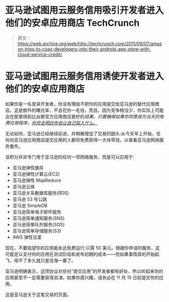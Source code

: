 # 亚马逊试图用云服务信用吸引开发者进入他们的安卓应用商店 TechCrunch

> 原文：<https://web.archive.org/web/http://techcrunch.com/2011/09/07/amazon-tries-to-coax-developers-into-their-android-app-store-with-cloud-service-credit/>

# 亚马逊试图用云服务信用诱使开发者进入他们的安卓应用商店

如果你是一名安卓开发者，你没有理由不把你的应用提交给亚马逊的替代应用商店。这是额外的曝光率，不会花你一毛钱，而且，因为竞争相当少，你实际上可能会在那里得到比谷歌官方应用商店更好的*结果。只要确保如果你同意成为当天的免费应用程序，[你完全明白你会让自己陷入什么。](https://web.archive.org/web/20230203131143/https://techcrunch.com/2011/08/02/amazons-appstore-youll-make-0-when-we-give-your-app-away-and-youll-like-it/?icid=tc_amazon_art&tag=amazon)*

无论如何，亚马逊已经继续前进，并稍微增加了交易的甜头:从今天早上开始，任何向亚马逊应用商店提交应用的人都将免费获得一大块零钱，以查看亚马逊网络服务套件。

该积分并非专门用于亚马逊的任何一项网络服务，而是可以应用于:

*   亚马逊弹性缓存
*   亚马逊弹性计算云(EC2)
*   亚马逊弹性 MapReduce
*   亚马逊云锋
*   亚马逊关系数据库服务(RDS)
*   亚马逊 53 号公路
*   亚马逊 SimpleDB
*   亚马逊简单电子邮件服务
*   亚马逊简单通知服务(SNS)
*   亚马逊简单队列服务(SQS)
*   亚马逊简单存储服务(S3)
*   AWS 弹性豆茎

现在，不要指望你的应用能永远免费运行:只需 50 美元。根据你申请的服务，这可能足以支付你的应用在测试阶段和发布初期的成本——但如果事情真的开始起飞，用不了多久就只是沧海一粟了。

亚马逊明确表示，这项协议对任何“提交应用”的开发者都有好处，所以听起来你的应用甚至不一定需要获得*批准*。如果你感兴趣，请务必在 11 月 15 日前提交你的应用。

这是亚马逊关于这笔交易的页面。